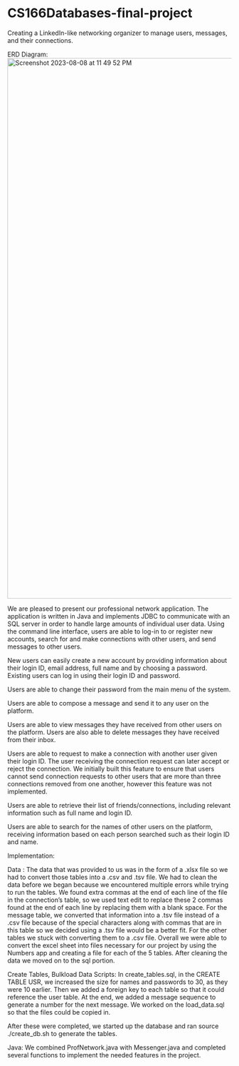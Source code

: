 # CS166Databases-final-project
Creating a  LinkedIn-like networking organizer to manage users, messages, and their connections.

ERD Diagram:
<img width="1212" alt="Screenshot 2023-08-08 at 11 49 52 PM" src="https://github.com/rakishika/CS166Databases-final-project/assets/33856993/609411a9-0275-426d-94f1-b301b4fe875a">

We are pleased to present our professional network application. The application is written in Java and implements JDBC to communicate with an SQL server in order to handle large amounts of individual user data. Using the command line interface, users are able to log-in to or register new accounts, search for and make connections with other users, and send messages to other users.

New users can easily create a new account by providing information about their login ID, email address, full name and by choosing a password. Existing users can log in using their login ID and password.

Users are able to change their password from the main menu of the system.

Users are able to compose a message and send it to any user on the platform.

Users are able to view messages they have received from other users on the platform. Users are also able to delete messages they have received from their inbox.

Users are able to request to make a connection with another user given their login ID. The user receiving the connection request can later accept or reject the connection. We initially built this feature to ensure that users cannot send connection requests to other users that are more than three connections removed from one another, however this feature was not implemented.

Users are able to retrieve their list of friends/connections, including relevant information such as full name and login ID. 

Users are able to search for the names of other users on the platform, receiving information based on each person searched such as their login ID and name.


Implementation: 

Data : The data that was provided to us was in the form of a .xlsx file so we had to convert those tables into a .csv and .tsv file. We had to clean the data before we began because we encountered multiple errors while trying to run the tables. We found extra commas at the end of each line of the file in the connection’s table, so we used text edit to replace these 2 commas found at the end of each line by replacing them with a blank space. For the message table, we converted that information into a .tsv file instead of a .csv file because of the special characters along with commas that are in this table so we decided using a .tsv file would be a better fit. For the other tables we stuck with converting them to a .csv file. Overall we were able to convert the excel sheet into files necessary for our project by using the Numbers app and creating a file for each  of the 5 tables. After cleaning the data we moved on to the sql portion.

Create Tables, Bulkload Data Scripts:  In create_tables.sql, in the CREATE TABLE USR, we increased the size for names and passwords to 30, as they were 10 earlier. Then we added a foreign key to each table so that it could reference the user table. At the end, we added a message sequence to generate a number for the next message. We worked on the load_data.sql so that the files could be copied in.

After these were completed, we started up the database and ran source ./create_db.sh to generate the tables.

Java:  We combined ProfNetwork.java with Messenger.java and completed several functions to implement the needed features in the project.



